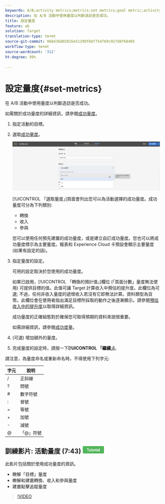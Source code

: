 ```yaml
---
keywords: A/B;activity metrics;metrics;set metrics;goal metric;activity settings;success metric;conversion;revenue;engagement
description: 在 A/B 活動中使用量度以判斷造訪是否成功。
title: 設定量度
feature: ab
solution: Target
translation-type: tm+mt
source-git-commit: 968d36d65016e51290f6bf754f69c91fd8f68405
workflow-type: tm+mt
source-wordcount: '312'
ht-degree: 99%

---
```



# 設定量度{#set-metrics}

在 A/B 活動中使用量度以判斷造訪是否成功。

如需關於成功量度的詳細資訊，請參閱[成功量度](/help/c-activities/r-success-metrics/success-metrics.md#reference_D011575C85DA48E989A244593D9B9924)。

1. 指定活動的目標。
1. 選取[成功量度](/help/c-activities/r-success-metrics/success-metrics.md#reference_D011575C85DA48E989A244593D9B9924)。

   ![選取成功量度](/help/c-activities/t-test-ab/t-test-create-ab/assets/ab_metrics-new.png)

   [!UICONTROL 「選取量度」]頁面會列出您可以為活動選擇的成功量度。成功量度可分為下列類別:

   * 轉換
   * 收入
   * 參與

   您可以使用任何預先建置的成功量度，或是建立自訂成功量度。您也可以將成功量度標示為主要量度。報表和 Experience Cloud 卡預設會顯示主要量度 (如果有設定的話)。
1. 指定量度的設定。

   可用的設定取決於您使用的成功量度。

   如果已啟用，[!UICONTROL 「轉換的預計值」]欄位 (「頁面分數」量度無法使用) 可提供目標的值。此值可讓 Target 計算收入中預估的提升度。此欄位為可選; 不過，任何非收入量度的遞增收入若沒有它即無法計算。資料類型為貨幣。此欄位會在使用者指出滿足目標所採取的動作之後逐漸顯示。請參閱[預估收入中的提升度](/help/administrating-target/r-target-account-preferences/estimating-lift-in-revenue.md)以取得詳細資訊。

   成功量度的正確組態對於確保您可取得預期的資料來說很重要。

   如需詳細資訊，請參閱[成功度量](/help/c-activities/r-success-metrics/success-metrics.md#reference_D011575C85DA48E989A244593D9B9924)。
1. (可選) 增加額外的量度。
1. 完成量度的設定時，請按一下&#x200B;**[!UICONTROL 「繼續」]**。

請注意，為量度命名或重新命名時，不得使用下列字元:

| 字元 | 說明 |
|--- |--- |
| / | 正斜線 |
| ? | 問號 |
| # | 數字符號 |
| : | 冒號 |
| = | 等號 |
| + | 加號 |
| - | 減號 |
| @ | 「@」符號 |

## 訓練影片: 活動量度 (7:43) ![教學課程徽章](/help/assets/tutorial.png)

此影片包括關於使用成功量度的資訊。

* 瞭解「目標」量度
* 瞭解和建置轉換、收入和參與量度
* 建置點擊追蹤量度

>[!VIDEO](https://video.tv.adobe.com/v/17380)
